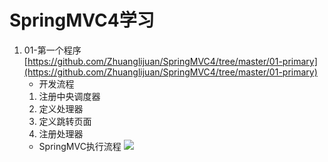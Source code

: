 # SpringMVC4学习 #
1. 01-第一个程序[https://github.com/Zhuanglijuan/SpringMVC4/tree/master/01-primary](https://github.com/Zhuanglijuan/SpringMVC4/tree/master/01-primary)
	- 开发流程
	1.  注册中央调度器
	2.  定义处理器
	3.  定义跳转页面
	4.  注册处理器
	- SpringMVC执行流程
	![](https://i.imgur.com/ZwykG52.png)